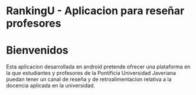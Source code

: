 # RankingU - Aplicacion para reseñar profesores


# Bienvenidos

Esta aplicacion desarrollada en android pretende ofrecer una plataforma en la que estudiantes y profesores de la Pontificia Universidad Javeriana puedan tener un canal de reseña y de retroalimentacion relativa a la docencia aplicada en la universidad.
